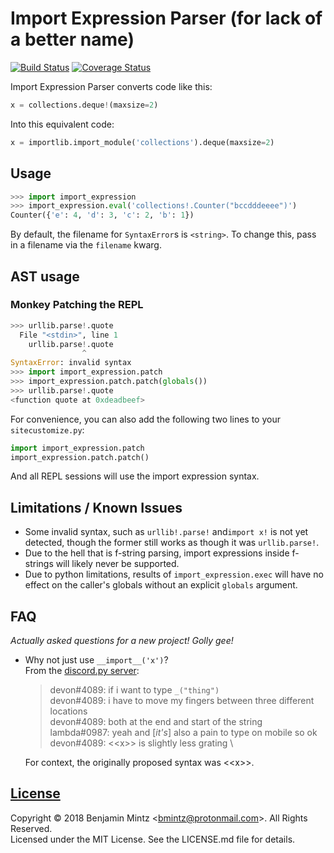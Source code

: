 # Import Expression Parser (for lack of a better name)

[![Build Status](https://img.shields.io/travis/bmintz/import-expression-parser/main.svg?label=tests)](https://travis-ci.org/bmintz/import-expression-parser)
[![Coverage Status](https://coveralls.io/repos/github/bmintz/import-expression-parser/badge.svg?branch=main)](https://coveralls.io/github/bmintz/import-expression-parser?branch=main)

Import Expression Parser converts code like this:

```py
x = collections.deque!(maxsize=2)
```

Into this equivalent code:
```py
x = importlib.import_module('collections').deque(maxsize=2)
```

## Usage

```py
>>> import import_expression
>>> import_expression.eval('collections!.Counter("bccdddeeee")')
Counter({'e': 4, 'd': 3, 'c': 2, 'b': 1})
```

By default, the filename for `SyntaxError`s is `<string>`.
To change this, pass in a filename via the `filename` kwarg.

## AST usage

<!-- TODO document usage like jishaku or how one could build a REPL -->

### Monkey Patching the REPL

```py
>>> urllib.parse!.quote
  File "<stdin>", line 1
    urllib.parse!.quote
                ^
SyntaxError: invalid syntax
>>> import import_expression.patch
>>> import_expression.patch.patch(globals())
>>> urllib.parse!.quote
<function quote at 0xdeadbeef>
```

For convenience, you can also add the following two lines to your `sitecustomize.py`:

```py
import import_expression.patch
import_expression.patch.patch()
```

And all REPL sessions will use the import expression syntax.

## Limitations / Known Issues

* Some invalid syntax, such as `urllib!.parse!` and`import x!` is not yet detected, though the former still works as though it was `urllib.parse!`.
* Due to the hell that is f-string parsing, import expressions inside f-strings will likely never be supported.
* Due to python limitations, results of `import_expression.exec` will have no effect on the caller's globals
  without an explicit `globals` argument.

## FAQ

*Actually asked questions for a new project! Golly gee!*

* Why not just use `__import__('x')`? \
  From the [discord.py server](https://discord.gg/r3sSKJJ):
  > devon#4089: if i want to type `_("thing")` \
  > devon#4089: i have to move my fingers between three different locations \
  > devon#4089: both at the end and start of the string \
  > lambda#0987: yeah and [*it's*] also a pain to type on mobile so ok \
  > devon#4089: \<\<x\>\> is slightly less grating \

  For context, the originally proposed syntax was \<\<x\>\>.

## [License](https://github.com/bmintz/import-expression-parser/blob/main/LICENSE)

Copyright © 2018 Benjamin Mintz <<bmintz@protonmail.com>>. All Rights Reserved. \
Licensed under the MIT License. See the LICENSE.md file for details.

